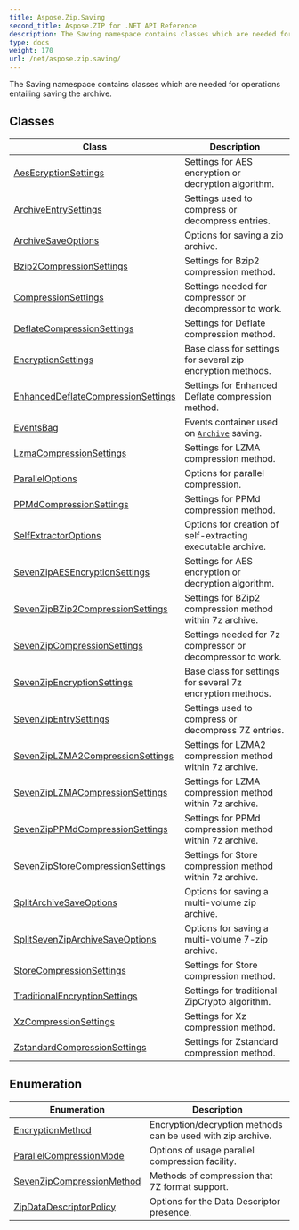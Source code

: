 ```yaml
---
title: Aspose.Zip.Saving
second_title: Aspose.ZIP for .NET API Reference
description: The Saving namespace contains classes which are needed for operations entailing saving the archive
type: docs
weight: 170
url: /net/aspose.zip.saving/
---
```

The Saving namespace contains classes which are needed for operations entailing saving the archive.

## Classes

| Class | Description |
| --- | --- |
| [AesEcryptionSettings](./aesecryptionsettings/) | Settings for AES encryption or decryption algorithm. |
| [ArchiveEntrySettings](./archiveentrysettings/) | Settings used to compress or decompress entries. |
| [ArchiveSaveOptions](./archivesaveoptions/) | Options for saving a zip archive. |
| [Bzip2CompressionSettings](./bzip2compressionsettings/) | Settings for Bzip2 compression method. |
| [CompressionSettings](./compressionsettings/) | Settings needed for compressor or decompressor to work. |
| [DeflateCompressionSettings](./deflatecompressionsettings/) | Settings for Deflate compression method. |
| [EncryptionSettings](./encryptionsettings/) | Base class for settings for several zip encryption methods. |
| [EnhancedDeflateCompressionSettings](./enhanceddeflatecompressionsettings/) | Settings for Enhanced Deflate compression method. |
| [EventsBag](./eventsbag/) | Events container used on [`Archive`](../aspose.zip/archive/) saving. |
| [LzmaCompressionSettings](./lzmacompressionsettings/) | Settings for LZMA compression method. |
| [ParallelOptions](./paralleloptions/) | Options for parallel compression. |
| [PPMdCompressionSettings](./ppmdcompressionsettings/) | Settings for PPMd compression method. |
| [SelfExtractorOptions](./selfextractoroptions/) | Options for creation of self-extracting executable archive. |
| [SevenZipAESEncryptionSettings](./sevenzipaesencryptionsettings/) | Settings for AES encryption or decryption algorithm. |
| [SevenZipBZip2CompressionSettings](./sevenzipbzip2compressionsettings/) | Settings for BZip2 compression method within 7z archive. |
| [SevenZipCompressionSettings](./sevenzipcompressionsettings/) | Settings needed for 7z compressor or decompressor to work. |
| [SevenZipEncryptionSettings](./sevenzipencryptionsettings/) | Base class for settings for several 7z encryption methods. |
| [SevenZipEntrySettings](./sevenzipentrysettings/) | Settings used to compress or decompress 7Z entries. |
| [SevenZipLZMA2CompressionSettings](./sevenziplzma2compressionsettings/) | Settings for LZMA2 compression method within 7z archive. |
| [SevenZipLZMACompressionSettings](./sevenziplzmacompressionsettings/) | Settings for LZMA compression method within 7z archive. |
| [SevenZipPPMdCompressionSettings](./sevenzipppmdcompressionsettings/) | Settings for PPMd compression method within 7z archive. |
| [SevenZipStoreCompressionSettings](./sevenzipstorecompressionsettings/) | Settings for Store compression method within 7z archive. |
| [SplitArchiveSaveOptions](./splitarchivesaveoptions/) | Options for saving a multi-volume zip archive. |
| [SplitSevenZipArchiveSaveOptions](./splitsevenziparchivesaveoptions/) | Options for saving a multi-volume 7-zip archive. |
| [StoreCompressionSettings](./storecompressionsettings/) | Settings for Store compression method. |
| [TraditionalEncryptionSettings](./traditionalencryptionsettings/) | Settings for traditional ZipCrypto algorithm. |
| [XzCompressionSettings](./xzcompressionsettings/) | Settings for Xz compression method. |
| [ZstandardCompressionSettings](./zstandardcompressionsettings/) | Settings for Zstandard compression method. |
## Enumeration

| Enumeration | Description |
| --- | --- |
| [EncryptionMethod](./encryptionmethod/) | Encryption/decryption methods can be used with zip archive. |
| [ParallelCompressionMode](./parallelcompressionmode/) | Options of usage parallel compression facility. |
| [SevenZipCompressionMethod](./sevenzipcompressionmethod/) | Methods of compression that 7Z format support. |
| [ZipDataDescriptorPolicy](./zipdatadescriptorpolicy/) | Options for the Data Descriptor presence. |


